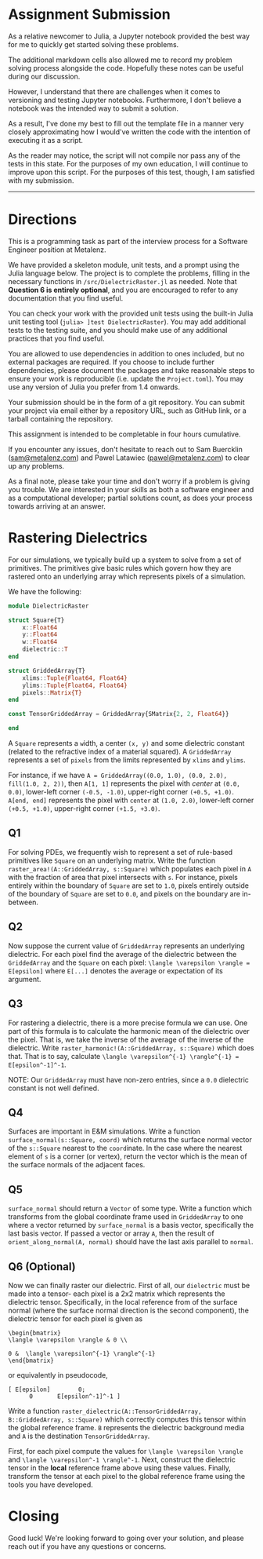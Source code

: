 # Assignment Submission

As a relative newcomer to Julia, a Jupyter notebook provided the best way for me to quickly get started solving these problems.

The additional markdown cells also allowed me to record my problem solving process alongside the code. Hopefully these notes can be useful during our discussion.

However, I understand that there are challenges when it comes to versioning and testing Jupyter notebooks. Furthermore, I don't believe a notebook was the intended way to submit a solution.

As a result, I've done my best to fill out the template file in a manner very closely approximating how I would've written the code with the intention of executing it as a script.

As the reader may notice, the script will not compile nor pass any of the tests in this state. For the purposes of my own education, I will continue to improve upon this script. For the purposes of this test, though, I am satisfied with my submission. 

---

# Directions

This is a programming task as part of the interview process for a Software Engineer position at Metalenz. 

We have provided a skeleton module, unit tests, and a prompt using the Julia language below. The project is to complete the problems, filling in the necessary functions in `/src/DielectricRaster.jl` as needed. Note that **Question 6 is entirely optional**, and you are encouraged to refer to any documentation that you find useful.

You can check your work with the provided unit tests using the built-in Julia unit testing tool (`julia> ]test DielectricRaster`). You may add additional tests to the testing suite, and you should make use of any additional practices that you find useful.

You are allowed to use dependencies in addition to ones included, but no external packages are required. If you choose to include further dependencies, please document the packages and take reasonable steps to ensure your work is reproducible (i.e. update the `Project.toml`). You may use any version of Julia you prefer from 1.4 onwards.

Your submission should be in the form of a git repository. You can submit your project via email either by a repository URL, such as GitHub link, or a tarball containing the repository. 

This assignment is intended to be completable in four hours cumulative. 

If you encounter any issues, don't hesitate to reach out to Sam Buercklin (sam@metalenz.com) and Pawel Latawiec (pawel@metalenz.com) to clear up any problems.

As a final note, please take your time and don't worry if a problem is giving you trouble. We are interested in your skills as both a software engineer and as a computational developer; partial solutions count, as does your process towards arriving at an answer. 

# Rastering Dielectrics

For our simulations, we typically build up a system to solve from a set of primitives. The primitives give basic rules which govern how they are rastered onto an underlying array which represents pixels of a simulation.

We have the following:

```julia
module DielectricRaster

struct Square{T}
    x::Float64
    y::Float64
    w::Float64
    dielectric::T
end

struct GriddedArray{T}
    xlims::Tuple{Float64, Float64}
    ylims::Tuple{Float64, Float64}
    pixels::Matrix{T}
end

const TensorGriddedArray = GriddedArray{SMatrix{2, 2, Float64}}

end
```

A `Square` represents a `w`idth, a center `(x, y)` and some dielectric constant (related to the refractive index of a material squared). A `GriddedArray` represents a set of `pixels` from the limits represented by `xlims` and `ylims`. 

For instance, if we have `A = GriddedArray((0.0, 1.0), (0.0, 2.0), fill(1.0, 2, 2))`, then `A[1, 1]` represents the pixel with *center* at `(0.0, 0.0)`, lower-left corner `(-0.5, -1.0)`, upper-right corner `(+0.5, +1.0)`. `A[end, end]` represents the pixel with `center` at `(1.0, 2.0)`, lower-left corner `(+0.5, +1.0)`, upper-right corner `(+1.5, +3.0)`.
## Q1

For solving PDEs, we frequently wish to represent a set of rule-based primitives like `Square` on an underlying matrix. Write the function `raster_area!(A::GriddedArray, s::Square)` which populates each pixel in `A` with the fraction of area that pixel intersects with `s`. For instance, pixels entirely within the boundary of `Square` are set to `1.0`, pixels entirely outside of the boundary of `Square` are set to `0.0`, and pixels on the boundary are in-between.

## Q2

Now suppose the current value of `GriddedArray` represents an underlying dielectric. For each pixel find the average of the dielectric between the `GriddedArray` and the `Square` on each pixel: `\langle \varepsilon \rangle = E[epsilon]` where `E[...]` denotes the average or expectation of its argument.

## Q3

For rastering a dielectric, there is a more precise formula we can use. One part of this formula is to calculate the harmonic mean of the dielectric over the pixel. That is, we take the inverse of the average of the inverse of the dielectric. Write `raster_harmonic!(A::GriddedArray, s::Square)` which does that. That is to say, calculate `\langle \varepsilon^{-1} \rangle^{-1} = E[epsilon^-1]^-1`.

NOTE: Our `GriddedArray` must have non-zero entries, since a `0.0` dielectric constant is not well defined.

## Q4

Surfaces are important in E&M simulations. Write a function `surface_normal(s::Square, coord)` which returns the surface normal vector of the `s::Square` nearest to the `coord`inate. In the case where the nearest element of `s` is a corner (or vertex), return the vector which is the mean of the surface normals of the adjacent faces.

## Q5
`surface_normal` should return a `Vector` of some type. Write a function which transforms from the global coordinate frame used in `GriddedArray` to one where a vector returned by `surface_normal` is a basis vector, specifically the last basis vector. If passed a vector or array `A`, then the result of `orient_along_normal(A, normal)` should have the last axis parallel to `normal`.

## Q6 (Optional)

Now we can finally raster our dielectric. First of all, our `dielectric` must be made into a tensor- each pixel is a 2x2 matrix which represents the dielectric tensor. Specifically, in the local reference from of the surface normal (where the surface normal direction is the second component), the dielectric tensor for each pixel is given as

```
\begin{bmatrix}
\langle \varepsilon \rangle & 0 \\

0 &  \langle \varepsilon^{-1} \rangle^{-1}
\end{bmatrix}
```
or equivalently in pseudocode,
```
[ E[epsilon]        0; 
      0       E[epsilon^-1]^-1 ]

```
Write a function `raster_dielectric(A::TensorGriddedArray, B::GriddedArray, s::Square)` which correctly computes this tensor within the global reference frame. `B` represents the dielectric background media and `A` is the destination `TensorGriddedArray`.

First, for each pixel compute the values for `\langle \varepsilon \rangle` and `\langle \varepsilon^-1 \rangle^-1`. Next, construct the dielectric tensor in the **local** reference frame above using these values. Finally, transform the tensor at each pixel to the global reference frame using the tools you have developed. 


# Closing

Good luck! We're looking forward to going over your solution, and please reach out if you have any questions or concerns. 